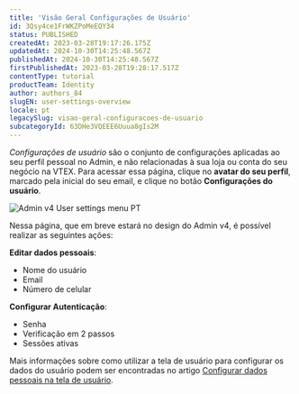 ```yaml
---
title: 'Visão Geral Configurações de Usuário'
id: 3Qsy4ce1FrWKZPoMeEQY34
status: PUBLISHED
createdAt: 2023-03-28T19:17:26.175Z
updatedAt: 2024-10-30T14:25:48.567Z
publishedAt: 2024-10-30T14:25:48.567Z
firstPublishedAt: 2023-03-28T19:28:17.517Z
contentType: tutorial
productTeam: Identity
author: authors_84
slugEN: user-settings-overview
locale: pt
legacySlug: visao-geral-configuracoes-de-usuario
subcategoryId: 63DHe3VQEEE6Uuua8gIs2M
---
```


*Configurações de usuário* são o conjunto de configurações aplicadas ao seu perfil pessoal no Admin, e não relacionadas à sua loja ou conta do seu negócio na VTEX. Para acessar essa página, clique no **avatar do seu perfil**, marcado pela inicial do seu email, e clique no botão **Configurações do usuário**. 

![Admin v4 User settings menu PT](https://images.ctfassets.net/alneenqid6w5/5WVJereXlPhkKKyXbg7jog/4128b79a8b245fb113072ca97c5988ae/Admin_v4_User_settings_menu_PT.jpg)

Nessa página, que em breve estará no design do Admin v4, é possível realizar as seguintes ações:

**Editar dados pessoais**:
- Nome do usuário
- Email 
- Número de celular

**Configurar Autenticação**:
- Senha
- Verificação em 2 passos
- Sessões ativas

Mais informações sobre como utilizar a tela de usuário para configurar os dados do usuário podem ser encontradas no artigo [Configurar dados pessoais na tela de usuário](https://help.vtex.com/pt/tutorial/configurar-dados-pessoais-na-tela-de-usuario--3S32bI9Qb6Ecec66SckYK6).
